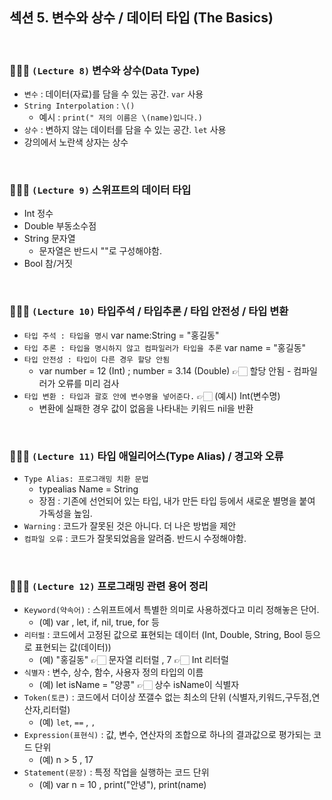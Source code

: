 ## 섹션 5. 변수와 상수 / 데이터 타입 (The Basics)

<br/>

### 👩🏻‍💻 `(Lecture 8)` 변수와 상수(Data Type)

- `변수` : 데이터(자료)를 담을 수 있는 공간. `var` 사용
- `String Interpolation` : `\()`
  - 예시 : `print(" 저의 이름은 \(name)입니다.)`
- `상수` : 변하지 않는 데이터를 담을 수 있는 공간. `let` 사용
- 강의에서 노란색 상자는 상수

<br/>

### 👩🏻‍💻 `(Lecture 9)` 스위프트의 데이터 타입

- Int 정수
- Double 부동소수점
- String 문자열
  - 문자열은 반드시 ""로 구성해야함.
- Bool 참/거짓

<br/>

### 👩🏻‍💻 `(Lecture 10)` 타입주석 / 타입추론 / 타입 안전성 / 타입 변환

- `타입 주석 : 타입을 명시` var name:String = "홍길동"
- `타입 추론 : 타입을 명시하지 않고 컴파일러가 타입을 추론` var name = "홍길동"
- `타입 안전성 : 타입이 다른 경우 할당 안됨`
  - var number = 12 (Int) ; number = 3.14 (Double) 👉🏻 할당 안됨 - 컴파일러가 오류를 미리 검사
- `타입 변환 : 타입과 괄호 안에 변수명을 넣어준다.` 👉🏻 (예시) Int(변수명)
  - 변환에 실패한 경우 값이 없음을 나타내는 키워드 nil을 반환

<br/>

### 👩🏻‍💻 `(Lecture 11)` 타입 애일리어스(Type Alias) / 경고와 오류

- `Type Alias: 프로그래밍 치환 문법`
  - typealias Name = String
  - 장점 : 기존에 선언되어 있는 타입, 내가 만든 타입 등에서 새로운 별명을 붙여 가독성을 높임.
- `Warning` : 코드가 잘못된 것은 아니다. 더 나은 방법을 제안
- `컴파일 오류` : 코드가 잘못되었음을 알려줌. 반드시 수정해야함.

<br/>

### 👩🏻‍💻 `(Lecture 12)` 프로그래밍 관련 용어 정리

- `Keyword(약속어)` : 스위프트에서 특별한 의미로 사용하겠다고 미리 정해놓은 단어.
  - (예) var , let, if, nil, true, for 등
- `리터럴` : 코드에서 고정된 값으로 표현되는 데이터 (Int, Double, String, Bool 등으로 표현되는 값(데이터))
  - (예) "홍길동" 👉🏻 문자열 리터럴 , 7 👉🏻 Int 리터럴
- `식별자` : 변수, 상수, 함수, 사용자 정의 타입의 이름
  - (예) let isName = "양콩" 👉🏻 상수 isName이 식별자
- `Token(토큰)` : 코드에서 더이상 쪼갤수 없는 최소의 단위 (식별자,키워드,구두점,연산자,리터럴)
  - (예) `let`, `==` , `,`
- `Expression(표현식)` : 값, 변수, 연산자의 조합으로 하나의 결과값으로 평가되는 코드 단위
  - (예) n > 5 , 17
- `Statement(문장)` : 특정 작업을 실행하는 코드 단위
  - (예) var n = 10 , print("안녕"), print(name)
